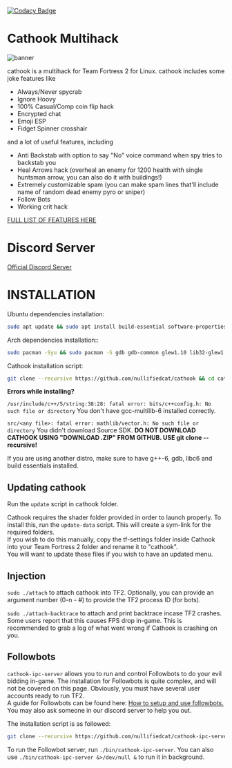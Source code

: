 [![Codacy Badge](https://api.codacy.com/project/badge/Grade/d208d05091854caaa51d2757d2097b2c)](https://www.codacy.com/app/SylveonBottle/cathook?utm_source=github.com&amp;utm_medium=referral&amp;utm_content=SylveonBottle/cathook&amp;utm_campaign=Badge_Grade)
# Cathook Multihack
![banner](https://raw.githubusercontent.com/nullifiedcat/cathook/master/banner.png)

cathook is a multihack for Team Fortress 2 for Linux. cathook includes some joke features like

* Always/Never spycrab
* Ignore Hoovy
* 100% Casual/Comp coin flip hack
* Encrypted chat
* Emoji ESP
* Fidget Spinner crosshair

and a lot of useful features, including

* Anti Backstab with option to say "No" voice command when spy tries to backstab you
* Heal Arrows hack (overheal an enemy for 1200 health with single huntsman arrow, you can also do it with buildings!)
* Extremely customizable spam (you can make spam lines that'll include name of random dead enemy pyro or sniper)
* Follow Bots
* Working crit hack

[FULL LIST OF FEATURES HERE](https://github.com/nullifiedcat/cathook/wiki/List-of-features)

# Discord Server
[Official Discord Server](https://discord.gg/kvNVNSX)

# INSTALLATION

Ubuntu dependencies installation:
```bash
sudo apt update && sudo apt install build-essential software-properties-common -y && sudo add-apt-repository ppa:ubuntu-toolchain-r/test -y && sudo apt update && sudo apt install gcc-snapshot -y && sudo apt update && sudo apt install git libc6-dev gcc-6 g++-6 libc6-dev:i386 g++-6-multilib gdb libsdl2-dev libglew-dev libfreetype6-dev libfreetype6-dev:i386 -y 
```


Arch dependencies installation::
```bash
sudo pacman -Syu && sudo pacman -S gdb gdb-common glew1.10 lib32-glew1.10 rsync --noconfirm && yes | sudo pacman -U https://archive.archlinux.org/packages/g/gcc-multilib/gcc-multilib-6.3.1-2-x86_64.pkg.tar.xz https://archive.archlinux.org/packages/g/gcc-libs-multilib/gcc-libs-multilib-6.3.1-2-x86_64.pkg.tar.xz https://archive.archlinux.org/packages/l/lib32-gcc-libs/lib32-gcc-libs-6.3.1-2-x86_64.pkg.tar.xz
```


Cathook installation script:
```bash
git clone --recursive https://github.com/nullifiedcat/cathook && cd cathook && bash build-tf2 && bash update-data
```

**Errors while installing?**

`/usr/include/c++/5/string:38:28: fatal error: bits/c++config.h: No such file or directory`
You don't have gcc-multilib-6 installed correctly.

`src/<any file>: fatal error: mathlib/vector.h: No such file or directory`
You didn't download Source SDK. **DO NOT DOWNLOAD CATHOOK USING "DOWNLOAD .ZIP" FROM GITHUB. USE git clone --recursive!**

If you are using another distro, make sure to have g++-6, gdb, libc6 and build essentials installed.

## Updating cathook
Run the `update` script in cathook folder.

Cathook requires the shader folder provided in order to launch properly. To install this, run the `update-data` script. This will create a sym-link for the required folders.  
If you wish to do this manually, copy the tf-settings folder inside Cathook into your Team Fortress 2 folder and rename it to "cathook".  
You will want to update these files if you wish to have an updated menu.

## Injection
`sudo ./attach` to attach cathook into TF2. Optionally, you can provide an argument number (0-n - #) to provide the TF2 process ID (for bots).

`sudo ./attach-backtrace` to attach and print backtrace incase TF2 crashes. Some users report that this causes FPS drop in-game. This is recommended to grab a log of what went wrong if Cathook is crashing on you.

## Followbots
`cathook-ipc-server` allows you to run and control Followbots to do your evil bidding in-game. The installation for Followbots is quite complex, and will not be covered on this page. Obviously, you must have several user accounts ready to run TF2.  
A guide for Followbots can be found here: [How to setup and use followbots.](https://www.youtube.com/watch?v=kns5-nw7xUg)  
You may also ask someone in our discord server to help you out.

The installation script is as followed:
```bash
git clone --recursive https://github.com/nullifiedcat/cathook-ipc-server && cd cathook-ipc-server && make -j4
```
To run the Followbot server, run `./bin/cathook-ipc-server`. You can also use `./bin/cathook-ipc-server &>/dev/null &` to run it in background.
